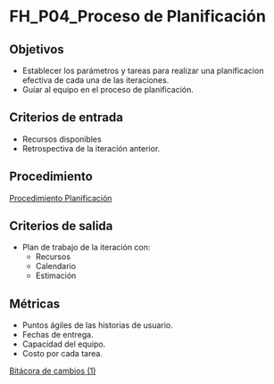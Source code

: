 # FH_P04_Proceso de Planificación

## Objetivos

- Establecer los parámetros y tareas para realizar una planificacion efectiva de cada una de las iteraciones.
- Guíar al equipo en el proceso de planificación.

## Criterios de entrada

- Recursos disponibles
- Retrospectiva de la iteración anterior.

## Procedimiento

[Procedimiento Planificación](FH_P04_Proceso%20de%20Planificacio%CC%81n%20918a56f9fd09449883b03d940da4b7bf/Procedimiento%20Planificacio%CC%81n%20ea0133c9975f4039a48c93f1387309bf.csv)

## Criterios de salida

- Plan de trabajo de la iteración con:
    - Recursos
    - Calendario
    - Estimación

## Métricas

- Puntos ágiles de las historias de usuario.
- Fechas de entrega.
- Capacidad del equipo.
- Costo por cada tarea.

[Bitácora de cambios (1)](FH_P04_Proceso%20de%20Planificacio%CC%81n%20918a56f9fd09449883b03d940da4b7bf/Bita%CC%81cora%20de%20cambios%20(1)%2020adc0123fed40cb84e568deb29a4b58.csv)